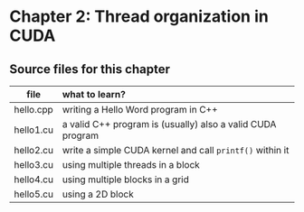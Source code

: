# Chapter 2: Thread organization in CUDA

## Source files for this chapter


| file      | what to learn? |
|-----------|:---------------|
| hello.cpp | writing a Hello Word program in C++ |
| hello1.cu | a valid C++ program is (usually) also a valid CUDA program |
| hello2.cu | write a simple CUDA kernel and call `printf()` within it |
| hello3.cu | using multiple threads in a block |
| hello4.cu | using multiple blocks in a grid |
| hello5.cu | using a 2D block |
